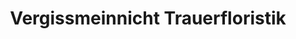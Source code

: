 ---
title: "Vergissmeinnicht Trauerfloristik"
url: /duderstadt/vergissmeinnicht-trauerfloristik/
shop: Blumen
---